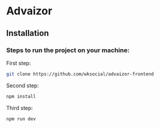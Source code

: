 # Advaizor

## Installation

### Steps to run the project on your machine:

First step:

```bash
git clone https://github.com/wksocial/advaizor-frontend
```

Second step:

```bash
npm install
```

Third step: 

```bash
npm run dev
```
